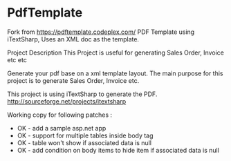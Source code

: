 # PdfTemplate
Fork from https://pdftemplate.codeplex.com/
PDF Template using iTextSharp, Uses an XML doc as the template.

Project Description
This Project is useful for generating Sales Order, Invoice etc etc

Generate your pdf base on a xml template layout.
The main purpose for this project is to generate Sales Order, Invoice etc.

This project is using iTextSharp to generate the PDF.
http://sourceforge.net/projects/itextsharp


Working copy for following patches : 
 - OK - add a sample asp.net app
 - OK - support for multiple tables inside body tag
 - OK - table won't show if associated data is null
 - OK - add condition on body items to hide item if associated data is null

 
